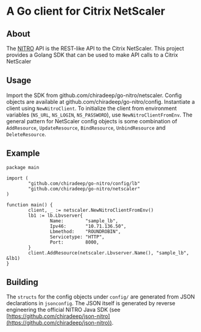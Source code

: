 # A Go client for Citrix NetScaler

## About
The [NITRO](https://docs.citrix.com/en-us/netscaler/11/nitro-api/nitro-rest/nitro-rest-general.html) API is the REST-like API to the Citrix NetScaler. This project provides a Golang SDK that can be used to make API calls to a Citrix NetScaler

## Usage
Import the SDK from github.com/chiradeep/go-nitro/netscaler. Config objects are available at github.com/chiradeep/go-nitro/config. 
Instantiate a client using `NewNitroClient`. To initialize the client from environment variables (`NS_URL`, `NS_LOGIN`, `NS_PASSWORD`), use `NewNitroClientFromEnv`. 
The general pattern for NetScaler config objects is some combination of  `AddResource`, `UpdateResource`, `BindResource`, `UnbindResource` and `DeleteResource`.

## Example

```
package main

import (
        "github.com/chiradeep/go-nitro/config/lb"
        "github.com/chiradeep/go-nitro/netscaler"
)

function main() {
        client, _ := netscaler.NewNitroClientFromEnv()
        lb1 := lb.Lbvserver{
                Name:        "sample_lb",
                Ipv46:       "10.71.136.50",
                Lbmethod:    "ROUNDROBIN",
                Servicetype: "HTTP",
                Port:        8000,
        }
        client.AddResource(netscaler.Lbvserver.Name(), "sample_lb", &lb1)
}

```

## Building
The `structs` for the config objects under `config/` are generated from JSON declarations in `jsonconfig`. The JSON itself is generated by reverse engineering the official NITRO Java SDK (see [https://github.com/chiradeep/json-nitro](https://github.com/chiradeep/json-nitro)). 
